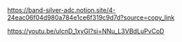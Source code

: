 https://band-silver-adc.notion.site/4-24eac06f04d980a784e1ce6f319c9d7d?source=copy_link

https://youtu.be/ulcnD_1xyGI?si=NNu_L3VBdLuPvCoD
